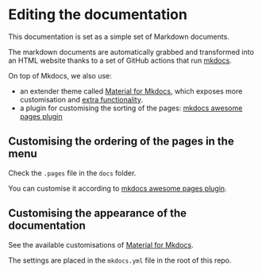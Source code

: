 # Editing the documentation

This documentation is set as a simple set of Markdown documents. 

The markdown documents are automatically grabbed and transformed into an HTML website thanks to a set of GitHub actions that run [mkdocs](https://www.mkdocs.org/).

On top of Mkdocs, we also use:
- an extender theme called [Material for Mkdocs](https://squidfunk.github.io/mkdocs-material/), which exposes more customisation and [extra functionality](https://squidfunk.github.io/mkdocs-material/reference/).
- a plugin for customising the sorting of the pages: [mkdocs awesome pages plugin](https://github.com/lukasgeiter/mkdocs-awesome-pages-plugin)


## Customising the ordering of the pages in the menu

Check the `.pages` file in the `docs` folder.

You can customise it according to [mkdocs awesome pages plugin](https://github.com/lukasgeiter/mkdocs-awesome-pages-plugin).

## Customising the appearance of the documentation

See the available customisations of [Material for Mkdocs](https://squidfunk.github.io/mkdocs-material/).

The settings are placed in the `mkdocs.yml` file in the root of this repo.